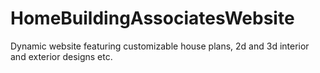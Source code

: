 # HomeBuildingAssociatesWebsite
Dynamic website featuring customizable house plans, 2d and 3d interior and exterior designs etc. 
